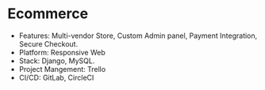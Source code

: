 # Ecommerce
- Features: Multi-vendor Store, Custom Admin panel, Payment Integration, Secure Checkout.
- Platform: Responsive Web
- Stack: Django, MySQL.
- Project Mangement: Trello 
- CI/CD: GitLab, CircleCI

